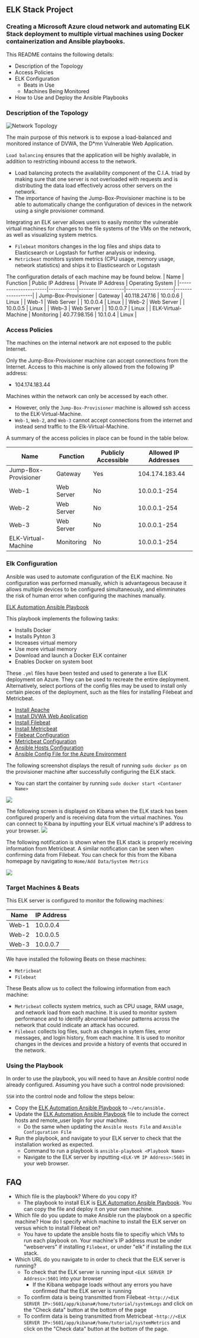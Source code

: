 ## ELK Stack Project

### Creating a Microsoft Azure cloud network and automating ELK Stack deployment to multiple virtual machines using Docker containerization and Ansible playbooks.  

This README contains the following details:
- Description of the Topology
- Access Policies
- ELK Configuration
  - Beats in Use
  - Machines Being Monitored
- How to Use and Deploy the Ansible Playbooks


### Description of the Topology

![Network Topology](Diagrams/ELK%20Project%20Network%20Diagram%20(1).jpg)

The main purpose of this network is to expose a load-balanced and monitored instance of DVWA, the D*mn Vulnerable Web Application.

`Load balancing` ensures that the application will be highly available, in addition to restricting inbound access to the network.
- Load balancing protects the availability component of the C.I.A. triad by making sure that one server is not overloaded with requests and is distributing the data load effectively across other servers on the network. 
- The importance of having the Jump-Box-Provisioner machine is to be able to automatically change the configuration of devices in the network using a single provisioner command. 

Integrating an ELK server allows users to easily monitor the vulnerable virtual machines for changes to the file systems of the VMs on the network, as well as visualizing system metrics.
- `Filebeat` monitors changes in the log files and ships data to Elasticsearch or Logstash for further analysis or indexing.
- `Metricbeat` monitors system metrics (CPU usage, memory usage, network statistics) and ships it to Elasticsearch or Logstash

The configuration details of each machine may be found below.
| Name                 | Function   | Public IP Address | Private IP Address | Operating System |
|----------------------|------------|-------------------|--------------------|------------------|
| Jump-Box-Provisioner | Gateway    | 40.118.247.16     | 10.0.0.6           | Linux            |
| Web-1                | Web Server |                   | 10.0.0.4           | Linux            |
| Web-2                | Web Server |                   | 10.0.0.5           | Linux            |
| Web-3                | Web Server |                   | 10.0.0.7           | Linux            |
| ELK-Virtual-Machine  | Monitoring | 40.77.98.156      | 10.1.0.4           | Linux            |

### Access Policies

The machines on the internal network are not exposed to the public Internet. 

Only the Jump-Box-Provisioner machine can accept connections from the Internet. Access to this machine is only allowed from the following IP address:
- 104.174.183.44

Machines within the network can only be accessed by each other.
- However, only the `Jump-Box-Provisioner` machine is allowed ssh access to the ELK-Virtual-Machine.
- `Web-1`, `Web-2`, and `Web-3` cannot accept connections from the internet and instead send traffic to the Elk-Virtual-Machine.

A summary of the access policies in place can be found in the table below.

| Name                 | Function   | Publicly Accessible | Allowed IP Addresses |
|----------------------|------------|---------------------|----------------------|
| Jump-Box-Provisioner | Gateway    | Yes                 | 104.174.183.44       |
| Web-1                | Web Server | No                  | 10.0.0.1-254         |
| Web-2                | Web Server | No                  | 10.0.0.1-254         |
| Web-3                | Web Server | No                  | 10.0.0.1-254         |
| ELK-Virtual-Machine  | Monitoring | No                  | 10.0.0.1-254         |

### Elk Configuration

Ansible was used to automate configuration of the ELK machine. No configuration was performed manually, which is advantageous because it allows multiple devices to be configured simultaneously, and elimminates the risk of human error when configuring the machines manually. 

[ELK Automation Ansible Playbook](https://github.com/gabalayan/CyberSec-Bootcamp-Projects/blob/main/Ansible/install-elk.yml)

This playbook implements the following tasks:
- Installs Docker
- Installs Pyhton 3
- Increases virtual memory 
- Use more virtual memory
- Download and launch a Docker ELK container 
- Enables Docker on system boot

These `.yml` files have been tested and used to generate a live ELK deployment on Azure. They can be used to recreate the entire deployment. Alternatively, select portions of the config files may be used to install only certain pieces of the deployment, such as the files for installing Filebeat and Metricbeat. 

  - [Install Apache](https://github.com/gabalayan/CyberSec-Bootcamp-Projects/blob/main/Ansible/install_apache.yml)
  - [Install DVWA Web Application](https://github.com/gabalayan/CyberSec-Bootcamp-Projects/blob/main/Ansible/install_dvwa.yml)
  - [Install Filebeat](https://github.com/gabalayan/CyberSec-Bootcamp-Projects/blob/main/Ansible/filebeat-playbook.yml)
  - [Install Metricbeat](https://github.com/gabalayan/CyberSec-Bootcamp-Projects/blob/main/Ansible/metricbeat-playbook.yml)
  - [Filebeat Configuration](https://github.com/gabalayan/CyberSec-Bootcamp-Projects/blob/main/Ansible/filebeat-config.yml)
  - [Metricbeat Configuration](https://github.com/gabalayan/CyberSec-Bootcamp-Projects/blob/main/Ansible/metricbeat-config.yml)
  - [Ansible Hosts Configuration](https://github.com/gabalayan/CyberSec-Bootcamp-Projects/blob/main/Ansible/hosts.yml)
  - [Ansible Config File for the Azure Environment](Ansible/ansible.cfg)


The following screenshot displays the result of running `sudo docker ps` on the provisioner machine after successfully configuring the ELK stack.
* You can start the container by running `sudo docker start <Contaner Name>`

![](Ansible%20Images/dockerps.JPG)

The following screen is displayed on Kibana when the ELK stack has been configured properly and is receiving data from the virtual machines. You can connect to Kibana by inputting your ELK virtual machine's IP address to your browser. 
![](ELK%20Images/Project%201%20Kibana%20Screenshot.JPG)

The following notification is shown when the ELK stack is properly receiving information from Metricbeat. A similar notification can be seen when confirming data from Filebeat. You can check for this from the Kibana homepage by navigating to `Home/Add Data/System Metrics`

![](ELK%20Images/Project%201%20Metricbeat%20Green%20Light%20Screenshot.JPG)

### Target Machines & Beats
This ELK server is configured to monitor the following machines:

| Name  | IP Address |
|-------|------------|
| Web-1 | 10.0.0.4   |
| Web-2 | 10.0.0.5   |
| Web-3 | 10.0.0.7   |



We have installed the following Beats on these machines:
- `Metricbeat`
- `Filebeat`

These Beats allow us to collect the following information from each machine:
- `Metricbeat` collects system metrics, such as CPU usage, RAM usage, and network load from each machine. It is used to monitor system performance and to identify abnormal behavior patterns across the network that could indicate an attack has occured.  
- `Filebeat` collects log files, such as changes in sytem files, error messages, and login history, from each machine. It is used to monitor changes in the devices and provide a history of events that occured in the network. 

### Using the Playbook
In order to use the playbook, you will need to have an Ansible control node already configured. Assuming you have such a control node provisioned: 

`SSH` into the control node and follow the steps below:
- Copy the [ELK Automation Ansible Playbook](https://github.com/gabalayan/CyberSec-Bootcamp-Projects/blob/main/Ansible/install-elk.yml) to `~/etc/ansible.`
- Update the [ELK Automation Ansible Playbook](https://github.com/gabalayan/CyberSec-Bootcamp-Projects/blob/main/Ansible/install-elk.yml) file to include the correct hosts and remote_user login for your machine.
	* Do the same when updating the `Ansible Hosts File` and `Ansible Configuration File`
- Run the playbook, and navigate to your ELK server to check that the installation worked as expected.
	* Command to run a playbook is `ansible-playbook <Playbook Name>`
	* Navigate to the ELK server by inputting `<ELK-VM IP Address>:5601` in your web browser.

## FAQ
- Which file is the playbook? Where do you copy it?
	- The playbook to install ELK is [ELK Automation Ansible Playbook](https://github.com/gabalayan/CyberSec-Bootcamp-Projects/blob/main/Ansible/install-elk.yml). You can copy the file and deploy it on your own machine. 
- Which file do you update to make Ansible run the playbook on a specific machine? How do I specify which machine to install the ELK server on versus which to install Filebeat on?
	- You have to update the ansible hosts file to specifiy which VMs to run each playbook on. Your machine's IP address must be under "webservers" if installing `Filebeat`, or under "elk" if installing the `ELK` stack. 
- Which URL do you navigate to in order to check that the ELK server is running?
	- To check that the ELK server is running input `<ELK SERVER IP Address>:5601` into your browser
		- If the Kibana webpage loads without any errors you have confirmed that the ELK server is running
	- To confirm data is being transmitted from Filebeat
		-`http://<ELK SERVER IP>:5601/app/kibana#/home/tutorial/systemLogs` and click on the "Check data" button at the bottom of the page
	- To confirm data is being transmitted from Metricbeat
		-`http://<ELK SERVER IP>:5601/app/kibana#/home/tutorial/systemMetrics` and click on the "Check data" button at the bottom of the page.
